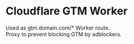# Cloudflare GTM Worker

Used as gtm.domain.com/* Worker route.  
Proxy to prevent blocking GTM by adblockers. 
